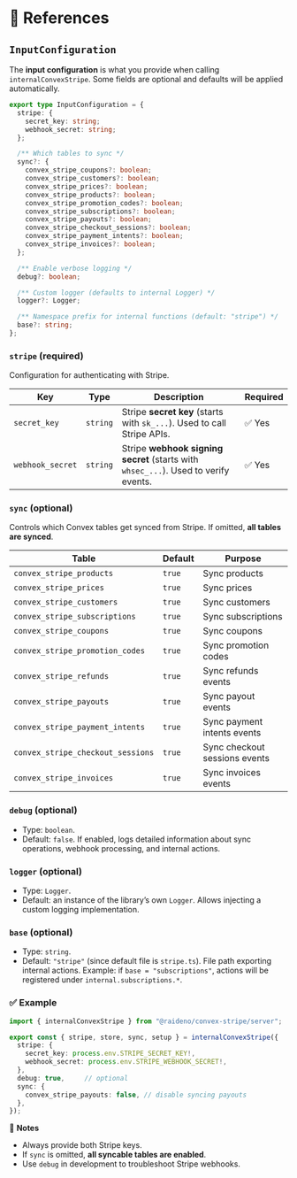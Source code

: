 # 🔧 References

## `InputConfiguration`

The **input configuration** is what you provide when calling
`internalConvexStripe`.
Some fields are optional and defaults will be applied automatically.

```ts
export type InputConfiguration = {
  stripe: {
    secret_key: string;
    webhook_secret: string;
  };

  /** Which tables to sync */
  sync?: {
    convex_stripe_coupons?: boolean;
    convex_stripe_customers?: boolean;
    convex_stripe_prices?: boolean;
    convex_stripe_products?: boolean;
    convex_stripe_promotion_codes?: boolean;
    convex_stripe_subscriptions?: boolean;
    convex_stripe_payouts?: boolean;
    convex_stripe_checkout_sessions?: boolean;
    convex_stripe_payment_intents?: boolean;
    convex_stripe_invoices?: boolean;
  };

  /** Enable verbose logging */
  debug?: boolean;

  /** Custom logger (defaults to internal Logger) */
  logger?: Logger;

  /** Namespace prefix for internal functions (default: "stripe") */
  base?: string;
};
```

### `stripe` (**required**)
Configuration for authenticating with Stripe.

| Key              | Type     | Description                                                                         | Required |
| ---------------- | -------- | ----------------------------------------------------------------------------------- | -------- |
| `secret_key`     | `string` | Stripe **secret key** (starts with `sk_...`). Used to call Stripe APIs.             | ✅ Yes    |
| `webhook_secret` | `string` | Stripe **webhook signing secret** (starts with `whsec_...`). Used to verify events. | ✅ Yes    |

### `sync` (optional)
Controls which Convex tables get synced from Stripe.
If omitted, **all tables are synced**.

| Table                             | Default | Purpose                       |
| --------------------------------- | ------- | ----------------------------- |
| `convex_stripe_products`          | `true`  | Sync products                 |
| `convex_stripe_prices`            | `true`  | Sync prices                   |
| `convex_stripe_customers`         | `true`  | Sync customers                |
| `convex_stripe_subscriptions`     | `true`  | Sync subscriptions            |
| `convex_stripe_coupons`           | `true`  | Sync coupons                  |
| `convex_stripe_promotion_codes`   | `true`  | Sync promotion codes          |
| `convex_stripe_refunds`           | `true`  | Sync refunds events           |
| `convex_stripe_payouts`           | `true`  | Sync payout events            |
| `convex_stripe_payment_intents`   | `true`  | Sync payment intents events   |
| `convex_stripe_checkout_sessions` | `true`  | Sync checkout sessions events |
| `convex_stripe_invoices`          | `true`  | Sync invoices events          |

### `debug` (optional)
- Type: `boolean`.
- Default: `false`.
If enabled, logs detailed information about sync operations, webhook processing,
and internal actions.

### `logger` (optional)
- Type: `Logger`.
- Default: an instance of the library’s own `Logger`.
Allows injecting a custom logging implementation.

### `base` (optional)
- Type: `string`.
- Default: `"stripe"` (since default file is `stripe.ts`).
File path exporting internal actions.
Example: if `base = "subscriptions"`, actions will be registered under
`internal.subscriptions.*`.

### ✅ Example

```ts
import { internalConvexStripe } from "@raideno/convex-stripe/server";

export const { stripe, store, sync, setup } = internalConvexStripe({
  stripe: {
    secret_key: process.env.STRIPE_SECRET_KEY!,
    webhook_secret: process.env.STRIPE_WEBHOOK_SECRET!,
  },
  debug: true,     // optional
  sync: {
    convex_stripe_payouts: false, // disable syncing payouts
  },
});
```

📌 **Notes**
- Always provide both Stripe keys.
- If `sync` is omitted, **all syncable tables are enabled**.
- Use `debug` in development to troubleshoot Stripe webhooks.
